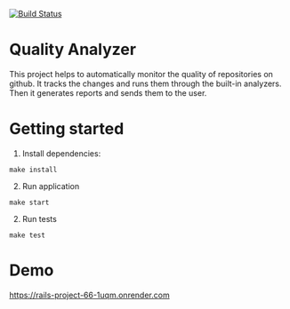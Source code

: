 [![Build Status](https://github.com/Suban05/rails-project-66/workflows/CI/badge.svg)](https://github.com/Suban05/rails-project-66/actions)

# Quality Analyzer

This project helps to automatically monitor the quality of repositories on github. It tracks the changes and runs them through the built-in analyzers. Then it generates reports and sends them to the user.

# Getting started

1. Install dependencies:

```
make install
```

2. Run application

```
make start
```

2. Run tests

```
make test
```

# Demo

https://rails-project-66-1uqm.onrender.com
